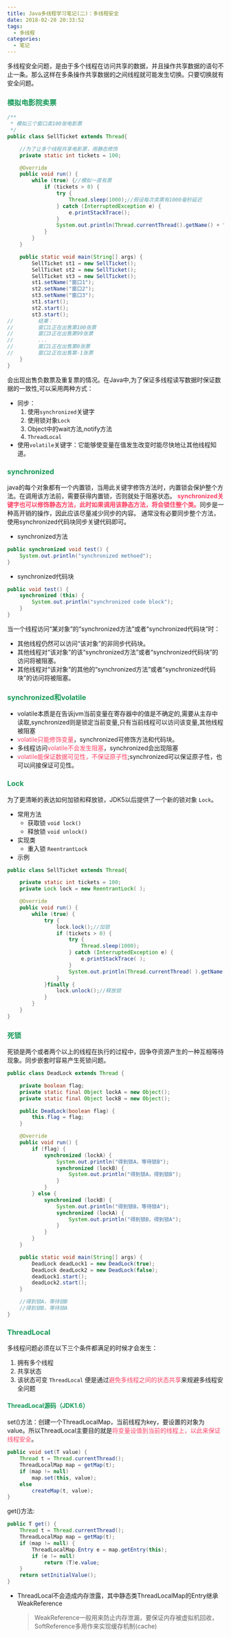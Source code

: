```yaml
---
title: Java多线程学习笔记(二)：多线程安全
date: 2018-02-20 20:33:52
tags: 
  - 多线程
categories:
  - 笔记
---
```


多线程安全问题，是由于多个线程在访问共享的数据，并且操作共享数据的语句不止一条。那么这样在多条操作共享数据的之间线程就可能发生切换。只要切换就有安全问题。

<!-- more -->

### <font color = "#159957">模拟电影院卖票</font>

```Java
/**
 * 模拟三个窗口卖100张电影票
 */
public class SellTicket extends Thread{

    //为了让多个线程共享电影票，用静态修饰
    private static int tickets = 100;

    @Override
    public void run() {
        while (true) {//模拟一直有票
            if (tickets > 0) {
                try {
                    Thread.sleep(1000);//假设每次卖票有1000毫秒延迟
                } catch (InterruptedException e) {
                    e.printStackTrace();
                }
                System.out.println(Thread.currentThread().getName() + "正在出售第" + (tickets--) + "张票");
            }
        }
    }

    public static void main(String[] args) {
        SellTicket st1 = new SellTicket();
        SellTicket st2 = new SellTicket();
        SellTicket st3 = new SellTicket();
        st1.setName("窗口1");
        st2.setName("窗口2");
        st3.setName("窗口3");
        st1.start();
        st2.start();
        st3.start();
//        结果：
//        窗口1正在出售第100张票
//        窗口3正在出售第99张票
//        ...
//        窗口1正在出售第0张票
//        窗口2正在出售第-1张票
    }
}
```
会出现出售负数票及重复票的情况。在Java中,为了保证多线程读写数据时保证数据的一致性,可以采用两种方式：
* 同步：
    1. 使用``synchronized``关键字
    2. 使用锁对象``Lock``
    3. Object中的wait方法,notify方法
    4. ``ThreadLocal``
* 使用``volatile``关键字：它能够使变量在值发生改变时能尽快地让其他线程知道。

### <font color = "#159957">synchronized</font>

java的每个对象都有一个内置锁，当用此关键字修饰方法时，内置锁会保护整个方法。在调用该方法前，需要获得内置锁，否则就处于阻塞状态。 <font color = "#FE4365">**synchronized关键字也可以修饰静态方法，此时如果调用该静态方法，将会锁住整个类。**</font>同步是一种高开销的操作，因此应该尽量减少同步的内容。 通常没有必要同步整个方法，使用synchronized代码块同步关键代码即可。

* synchronized方法

```Java
public synchronized void test() {
    System.out.println("synchronized methoed");
}
```

* synchronized代码块

```Java
public void test() {
    synchronized (this) {
        System.out.println("synchronized code block");
    }
}
```

当一个线程访问“某对象”的“synchronized方法”或者“synchronized代码块”时：
* 其他线程仍然可以访问“该对象”的非同步代码块。
* 其他线程对“该对象”的该“synchronized方法”或者“synchronized代码块”的访问将被阻塞。
* 其他线程对“该对象”的其他的“synchronized方法”或者“synchronized代码块”的访问将被阻塞。


### <font color = "#159957">synchronized和volatile</font>

* volatile本质是在告诉jvm当前变量在寄存器中的值是不确定的,需要从主存中读取,synchronized则是锁定当前变量,只有当前线程可以访问该变量,其他线程被阻塞
* <font color = "#FE4365">volatile只能修饰变量</font>，synchronized可修饰方法和代码块。
* 多线程访问<font color = "#FE4365">volatile不会发生阻塞</font>，synchronized会出现阻塞
* <font color = "#FE4365">volatile能保证数据可见性，不保证原子性</font>;synchronized可以保证原子性，也可以间接保证可见性。


### <font color = "#159957">Lock</font>

为了更清晰的表达如何加锁和释放锁，JDK5以后提供了一个新的锁对象 ``Lock``。

* 常用方法
    * 获取锁 ``void lock()``
    * 释放锁 ``void unlock()``
* 实现类
    * 重入锁 ``ReentrantLock``
* 示例
```Java
public class SellTicket extends Thread{

    private static int tickets = 100;
    private Lock lock = new ReentrantLock( );

    @Override
    public void run() {
        while (true) {
            try {
                lock.lock();//加锁
                if (tickets > 0) {
                    try {
                        Thread.sleep(1000);
                    } catch (InterruptedException e) {
                        e.printStackTrace( );
                    }
                    System.out.println(Thread.currentThread( ).getName( ) + "正在出售第" + (tickets--) + "张票");
                }
            }finally {
                lock.unlock();//释放锁
            }
        }
    }
}
```

### <font color = "#159957">死锁</font>

死锁是两个或者两个以上的线程在执行的过程中，因争夺资源产生的一种互相等待现象。同步嵌套时容易产生死锁问题。

```Java
public class DeadLock extends Thread {

    private boolean flag;
    private static final Object lockA = new Object();
    private static final Object lockB = new Object();

    public DeadLock(boolean flag) {
        this.flag = flag;
    }

    @Override
    public void run() {
        if (flag) {
            synchronized (lockA) {
                System.out.println("得到锁A，等待锁B");
                synchronized (lockB) {
                    System.out.println("得到锁A，得到锁B");
                }
            }
        } else {
            synchronized (lockB) {
                System.out.println("得到锁B，等待锁A");
                synchronized (lockA) {
                    System.out.println("得到锁B，得到锁A");
                }
            }
        }
    }

    public static void main(String[] args) {
        DeadLock deadLock1 = new DeadLock(true);
        DeadLock deadLock2 = new DeadLock(false);
        deadLock1.start();
        deadLock2.start();
    }

    //得到锁A，等待锁B
    //得到锁B，等待锁A
}
```

### <font color = "#159957">ThreadLocal</font>

多线程问题必须在以下三个条件都满足的时候才会发生：
1. 拥有多个线程
2. 共享状态
3. 该状态可变
``ThreadLocal`` 便是通过<font color = "#FE4365">避免多线程之间的状态共享</font>来规避多线程安全问题

#### <font color = "#159957">ThreadLocal源码（JDK1.6）</font>

set()方法：创建一个ThreadLocalMap，当前线程为key，要设置的对象为value。所以ThreadLocal主要目的就是<font color = "#FE4365">将变量设值到当前的线程上，以此来保证线程安全</font>。 
```Java
public void set(T value) {  
    Thread t = Thread.currentThread();  
    ThreadLocalMap map = getMap(t);  
    if (map != null)  
        map.set(this, value);  
    else  
        createMap(t, value);  
}  
```

get()方法:
```Java
public T get() {  
    Thread t = Thread.currentThread();  
    ThreadLocalMap map = getMap(t);  
    if (map != null) {  
        ThreadLocalMap.Entry e = map.getEntry(this);  
        if (e != null)  
            return (T)e.value;  
    }  
    return setInitialValue();  
}  
```

* ThreadLocal不会造成内存泄露，其中静态类ThreadLocalMap的Entry继承WeakReference
    > WeakReference一般用来防止内存泄漏，要保证内存被虚拟机回收，SoftReference多用作来实现缓存机制(cache)

